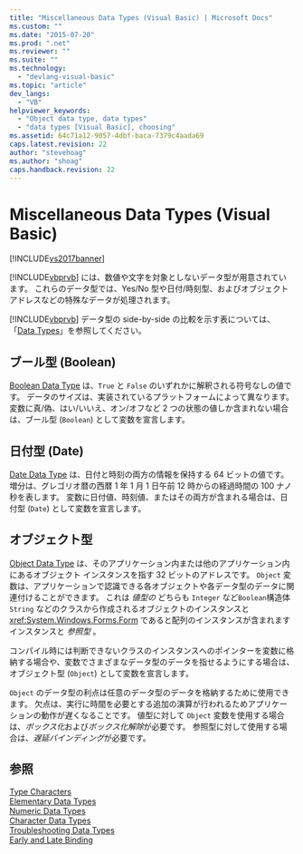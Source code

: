 ```yaml
---
title: "Miscellaneous Data Types (Visual Basic) | Microsoft Docs"
ms.custom: ""
ms.date: "2015-07-20"
ms.prod: ".net"
ms.reviewer: ""
ms.suite: ""
ms.technology: 
  - "devlang-visual-basic"
ms.topic: "article"
dev_langs: 
  - "VB"
helpviewer_keywords: 
  - "Object data type, data types"
  - "data types [Visual Basic], choosing"
ms.assetid: 64c71a12-9057-4dbf-baca-7379c4aada69
caps.latest.revision: 22
author: "stevehoag"
ms.author: "shoag"
caps.handback.revision: 22
---
```

# Miscellaneous Data Types (Visual Basic)
[!INCLUDE[vs2017banner](../../../../visual-basic/developing-apps/includes/vs2017banner.md)]

[!INCLUDE[vbprvb](../../../../csharp/programming-guide/concepts/linq/includes/vbprvb-md.md)] には、数値や文字を対象としないデータ型が用意されています。  これらのデータ型では、Yes\/No 型や日付\/時刻型、およびオブジェクト アドレスなどの特殊なデータが処理されます。  
  
 [!INCLUDE[vbprvb](../../../../csharp/programming-guide/concepts/linq/includes/vbprvb-md.md)] データ型の side\-by\-side の比較を示す表については、「[Data Types](../../../../visual-basic/language-reference/data-types/data-type-summary.md)」を参照してください。  
  
## ブール型 \(Boolean\)  
 [Boolean Data Type](../../../../visual-basic/language-reference/data-types/boolean-data-type.md) は、`True` と `False` のいずれかに解釈される符号なしの値です。  データのサイズは、実装されているプラットフォームによって異なります。  変数に真\/偽、はい\/いいえ、オン\/オフなど 2 つの状態の値しか含まれない場合は、ブール型 \(`Boolean`\) として変数を宣言します。  
  
## 日付型 \(Date\)  
 [Date Data Type](../../../../visual-basic/language-reference/data-types/date-data-type.md) は、日付と時刻の両方の情報を保持する 64 ビットの値です。  増分は、グレゴリオ暦の西暦 1 年 1 月 1 日午前 12 時からの経過時間の 100 ナノ秒を表します。  変数に日付値、時刻値、またはその両方が含まれる場合は、日付型 \(`Date`\) として変数を宣言します。  
  
## オブジェクト型  
 [Object Data Type](../../../../visual-basic/language-reference/data-types/object-data-type.md) は、そのアプリケーション内または他のアプリケーション内にあるオブジェクト インスタンスを指す 32 ビットのアドレスです。  `Object` 変数は、アプリケーションで認識できる各オブジェクトや各データ型のデータに関連付けることができます。  これは *値型の*  どちらも `Integer` など`Boolean`構造体 `String` などのクラスから作成されるオブジェクトのインスタンスと <xref:System.Windows.Forms.Form> であると配列のインスタンスが含まれますインスタンスと  *参照型* 。  
  
 コンパイル時には判断できないクラスのインスタンスへのポインターを変数に格納する場合や、変数でさまざまなデータ型のデータを指せるようにする場合は、オブジェクト型 \(`Object`\) として変数を宣言します。  
  
 `Object` のデータ型の利点は任意のデータ型のデータを格納するために使用できます。  欠点は、実行に時間を必要とする追加の演算が行われるためアプリケーションの動作が遅くなることです。  値型に対して `Object` 変数を使用する場合は、*ボックス化*および*ボックス化解除*が必要です。  参照型に対して使用する場合は、*遅延バインディング*が必要です。  
  
## 参照  
 [Type Characters](../../../../visual-basic/programming-guide/language-features/data-types/type-characters.md)   
 [Elementary Data Types](../../../../visual-basic/programming-guide/language-features/data-types/elementary-data-types.md)   
 [Numeric Data Types](../../../../visual-basic/programming-guide/language-features/data-types/numeric-data-types.md)   
 [Character Data Types](../../../../visual-basic/programming-guide/language-features/data-types/character-data-types.md)   
 [Troubleshooting Data Types](../../../../visual-basic/programming-guide/language-features/data-types/troubleshooting-data-types.md)   
 [Early and Late Binding](../../../../visual-basic/programming-guide/language-features/early-late-binding/early-and-late-binding.md)